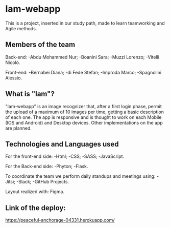 # Iam-webapp

This is a project, inserted in our study path, made to learn teamworking and Agile methods. 

Members of the team
-

Back-end:
-Abdu Mohammed Nur;
-Boanini Sara;
-Muzzi Lorenzo;
-Vitelli Nicolò.

Front-end: 
-Bernabei Diana;
-di Fede Stefan;
-Improda Marco;
-Spagnolini Alessio. 

What is "Iam"?
-
"Iam-webapp" is an image recognizer that, after a first login phase, permit the upload of a maximum of 10 images per time, getting a basic description of each one. 
The app is responsive and is thought to work on each Mobile (IOS and Android) and Desktop devices.
Other implementations on the app are planned. 


Technologies and Languages used
-
For the front-end side:
  -Html; 
  -CSS; 
  -SASS; 
  -JavaScript.

For the Back-end side:
  -Phyton;
  -Flask.

To coordinate the team we perform daily standups and meetings using:
  -Jitsi;
  -Slack;
  -GitHub Projects.

Layout realized with: Figma. 

Link of the deploy: 
-
https://peaceful-anchorage-04331.herokuapp.com/
